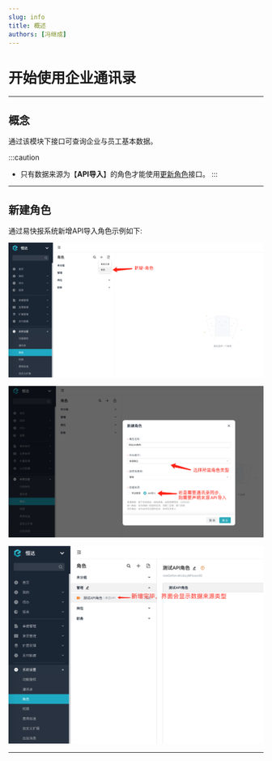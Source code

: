 ```yaml
---
slug: info
title: 概述
authors: [冯继成]
---
```


# 开始使用企业通讯录

---
## 概念
通过该模块下接口可查询企业与员工基本数据。

:::caution
- 只有数据来源为【**API导入**】的角色才能使用[更新角色](/docs/open-api/corporation/update-roles)接口。
:::

---
## 新建角色
通过易快报系统新增API导入角色示例如下:

![image](images/role1.png)

![image](images/role2.png)

![image](images/role3.png)

----




